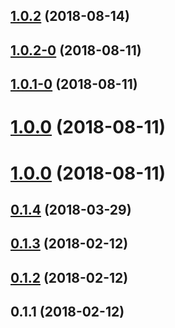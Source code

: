 ## [1.0.2](https://github.com/Berkmann18/ServerBuilder/compare/v1.0.2-0...v1.0.2) (2018-08-14)




## [1.0.2-0](https://github.com/Berkmann18/ServerBuilder/compare/v1.0.1-0...v1.0.2-0) (2018-08-11)




## [1.0.1-0](https://github.com/Berkmann18/ServerBuilder/compare/v1.0.0...v1.0.1-0) (2018-08-11)




# [1.0.0](https://github.com/Berkmann18/ServerBuilder/compare/1.0.0...v1.0.0) (2018-08-11)




# [1.0.0](https://github.com/Berkmann18/ServerBuilder/compare/v0.1.4...1.0.0) (2018-08-11)




## [0.1.4](https://github.com/Berkmann18/ServerBuilder/compare/v0.1.3...v0.1.4) (2018-03-29)




## [0.1.3](https://github.com/Berkmann18/ServerBuilder/compare/v0.1.2...v0.1.3) (2018-02-12)




## [0.1.2](https://github.com/Berkmann18/ServerBuilder/compare/v0.1.1...v0.1.2) (2018-02-12)




## 0.1.1 (2018-02-12)




